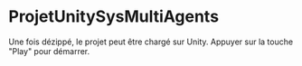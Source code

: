 # ProjetUnitySysMultiAgents

Une fois dézippé, le projet peut être chargé sur Unity. Appuyer sur la touche "Play" pour démarrer.

